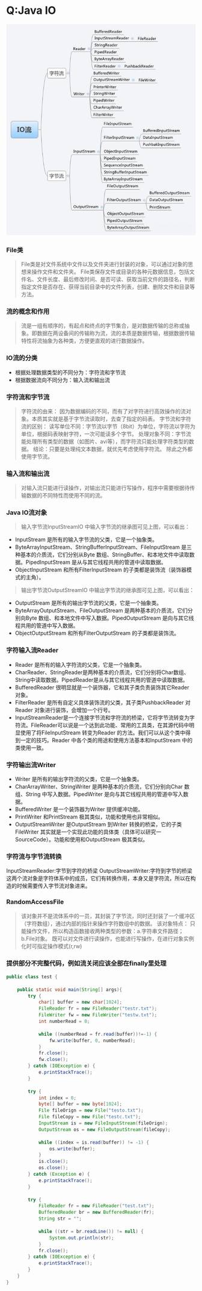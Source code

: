 Q:Java IO
===
![Image text](https://github.com/IceDarron/Note/blob/master/Image/java_io.png)

### File类
> File类是对文件系统中文件以及文件夹进行封装的对象，可以通过对象的思想来操作文件和文件夹。 File类保存文件或目录的各种元数据信息，包括文件名、文件长度、最后修改时间、是否可读、获取当前文件的路径名，判断指定文件是否存在、获得当前目录中的文件列表，创建、删除文件和目录等方法。  

### 流的概念和作用
> 流是一组有顺序的，有起点和终点的字节集合，是对数据传输的总称或抽象。即数据在两设备间的传输称为流，流的本质是数据传输，根据数据传输特性将流抽象为各种类，方便更直观的进行数据操作。 

### IO流的分类
+ 根据处理数据类型的不同分为：字符流和字节流
+ 根据数据流向不同分为：输入流和输出流

### 字符流和字节流
> 字符流的由来： 因为数据编码的不同，而有了对字符进行高效操作的流对象。本质其实就是基于字节流读取时，去查了指定的码表。 字节流和字符流的区别：
读写单位不同：字节流以字节（8bit）为单位，字符流以字符为单位，根据码表映射字符，一次可能读多个字节。
处理对象不同：字节流能处理所有类型的数据（如图片、avi等），而字符流只能处理字符类型的数据。
结论：只要是处理纯文本数据，就优先考虑使用字符流。 除此之外都使用字节流。

### 输入流和输出流
> 对输入流只能进行读操作，对输出流只能进行写操作，程序中需要根据待传输数据的不同特性而使用不同的流。

### Java IO流对象
> 输入字节流InputStreamIO 中输入字节流的继承图可见上图，可以看出：
+ InputStream 是所有的输入字节流的父类，它是一个抽象类。
+ ByteArrayInputStream、StringBufferInputStream、FileInputStream 是三种基本的介质流，它们分别从Byte 数组、StringBuffer、和本地文件中读取数据。PipedInputStream 是从与其它线程共用的管道中读取数据。
+ ObjectInputStream 和所有FilterInputStream 的子类都是装饰流（装饰器模式的主角）。
> 输出字节流OutputStreamIO 中输出字节流的继承图可见上图，可以看出：
+ OutputStream 是所有的输出字节流的父类，它是一个抽象类。
+ ByteArrayOutputStream、FileOutputStream 是两种基本的介质流，它们分别向Byte 数组、和本地文件中写入数据。PipedOutputStream 是向与其它线程共用的管道中写入数据。
+ ObjectOutputStream 和所有FilterOutputStream 的子类都是装饰流。

### 字符输入流Reader
+ Reader 是所有的输入字符流的父类，它是一个抽象类。
+ CharReader、StringReader是两种基本的介质流，它们分别将Char数组、String中读取数据。PipedReader是从与其它线程共用的管道中读取数据。
+ BufferedReader 很明显就是一个装饰器，它和其子类负责装饰其它Reader 对象。
+ FilterReader 是所有自定义具体装饰流的父类，其子类PushbackReader 对Reader 对象进行装饰，会增加一个行号。
+ InputStreamReader是一个连接字节流和字符流的桥梁，它将字节流转变为字符流。FileReader可以说是一个达到此功能、常用的工具类，在其源代码中明显使用了将FileInputStream 转变为Reader 的方法。我们可以从这个类中得到一定的技巧。Reader 中各个类的用途和使用方法基本和InputStream 中的类使用一致。

### 字符输出流Writer
+ Writer 是所有的输出字符流的父类，它是一个抽象类。
+ CharArrayWriter、StringWriter 是两种基本的介质流，它们分别向Char 数组、String 中写入数据。PipedWriter 是向与其它线程共用的管道中写入数据。
+ BufferedWriter 是一个装饰器为Writer 提供缓冲功能。
+ PrintWriter 和PrintStream 极其类似，功能和使用也非常相似。
+ OutputStreamWriter 是OutputStream 到Writer 转换的桥梁，它的子类FileWriter 其实就是一个实现此功能的具体类（具体可以研究一SourceCode）。功能和使用和OutputStream 极其类似。

### 字符流与字节流转换
InputStreamReader:字节到字符的桥梁
OutputStreamWriter:字符到字节的桥梁
这两个流对象是字符体系中的成员，它们有转换作用，本身又是字符流，所以在构造的时候需要传入字节流对象进来。

### RandomAccessFile
> 该对象并不是流体系中的一员，其封装了字节流，同时还封装了一个缓冲区（字符数组），通过内部的指针来操作字符数组中的数据。 该对象特点：
只能操作文件，所以构造函数接收两种类型的参数：a.字符串文件路径；b.File对象。
既可以对文件进行读操作，也能进行写操作，在进行对象实例化时可指定操作模式(r,rw)

### 提供部分不完整代码，例如流关闭应该全部在finally里处理
```Java
public class test {
    
    public static void main(String[] args){
        try {
            char[] buffer = new char[1024];
            FileReader fr = new FileReader("testr.txt");
            FileWriter fw = new FileWriter("testw.txt");
            int numberRead = 0;
        
            while ((numberRead = fr.read(buffer))!=-1) {
                fw.write(buffer, 0, numberRead);
            }
            fr.close();
            fw.close();
        } catch (IOException e) {
            e.printStackTrace();
        }
        
        try {
            int index = 0;
            byte[] buffer = new byte[1024];
            File fileOrign = new File("testo.txt");
            File fileCopy = new File("testc.txt");
            InputStream is = new FileInputStream(fileOrign);
            OutputStream os = new FileOutputStream(fileCopy);
        
            while ((index = is.read(buffer)) != -1) {
                os.write(buffer);
            }
            is.close();
            os.close();
        } catch (Exception e) {
            e.printStackTrace();
        }
        
        try {
            FileReader fr = new FileReader("test.txt");
            BufferedReader br = new BufferedReader(fr);
            String str = "";
        
            while ((str = br.readLine()) != null) {
                System.out.println(str);
            }
            fr.close();
        } catch (IOException e) {
            e.printStackTrace();
        } 
    }
}
```